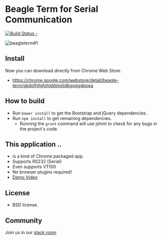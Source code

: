 Beagle Term for Serial Communication
======================================
[![Build Status -](https://travis-ci.org/beagleterm/beagle-term.svg?branch=master)](https://travis-ci.org/beagleterm/beagle-term)

![beagleterm#1](https://lh4.googleusercontent.com/-uQd3jpSrk4w/UHwzxcomb6I/AAAAAAAAGWU/10HMI257zcQ/s580/beagleterm.png)



Install
---------
Now you can download directly from Chrome Web Store.
* https://chrome.google.com/webstore/detail/beagle-term/gkdofhllgfohlddimiiildbgoggdpoea

How to build
--------------
* Run `bower install` to get the Bootstrap and jQuery dependencies.
* Run `npm install` to get remaining dependencies.
  * Running the `grunt` command will use jshint to check for any bugs in the project's code.

This application ..
----------------------
* is a kind of Chrome packaged app.
* Supports RS232 (Serial)
* Even supports VT100
* No browser plugins required!
* [Demo Video](http://youtu.be/V6lQcjd6fHs)

License
----------
* BSD license.

Community
---------
Join us in our [slack room](https://beagleterm.herokuapp.com/)
